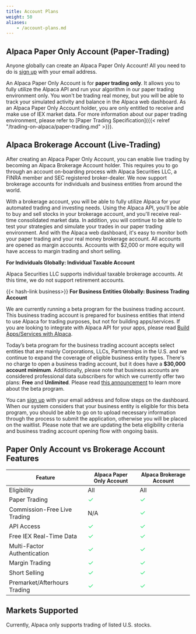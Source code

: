 ```yaml
---
title: Account Plans
weight: 50
aliases:
    - /account-plans.md
---
```


## Alpaca Paper Only Account (Paper-Trading)

Anyone globally can create an Alpaca Paper Only Account! All you need to do is [sign up](https://app.alpaca.markets/signup)
with your email address.

An Alpaca Paper Only Account is for **paper trading only**. It allows you to fully utilize the Alpaca API and
run your algorithm in our paper trading environment only. You won't be trading real money, but you will be able
to track your simulated activity and balance in the Alpaca web dashboard. As an Alpaca Paper Only Account
holder, you are only entitled to receive and make use of IEX market data. For more information about our paper
trading environment, please refer to [Paper Trading Specification]({{< relref "/trading-on-alpaca/paper-trading.md" >}}).

## Alpaca Brokerage Account (Live-Trading)

After creating an Alpaca Paper Only Account, you can enable live trading by becoming an Alpaca Brokerage Account
holder. This requires you to go through an account on-boarding process with Alpaca Securities LLC, a FINRA
member and SEC registered broker-dealer. We now support brokerage accounts for
individuals and business entities from around the world.

With a brokerage account, you will be able to fully utilize Alpaca for your automated trading and investing needs.
Using the Alpaca API, you'll be able to buy and sell stocks in your brokerage account, and you'll receive
real-time consolidated market data. In addition, you will continue to be able to test your strategies and
simulate your trades in our paper trading environment. And with the Alpaca web dashboard, it's easy to monitor
both your paper trading and your real money brokerage account. All accounts are opened as margin accounts. Accounts with $2,000
or more equity will have access to margin trading and short selling.

**For Individuals Globally: Individual Taxable Account**

Alpaca Securities LLC supports individual taxable brokerage accounts. At this time, we do not support retirement accounts.

{{< hash-link business>}}
**For Business Entities Globally: Business Trading Account**

We are currently running a beta program for the business trading account. This business trading account is prepared for business entities that intend to use Alpaca for trading purposes, but not for building apps/services. If you are looking to integrate with Alpaca API for your apps, please read [Build Apps/Services with Alpaca](https://alpaca.markets/docs/build-apps_services-with-alpaca/).

Today’s beta program for the business trading account accepts select entities that are mainly Corporations, LLCs, Partnerships in the U.S. and we continue to expand the coverage of eligible business entity types. There's no charge to open a business trading account, but it does have a **$30,000 account minimum**. Additionally, please note that business accounts are considered professional data subscribers for which we currently offer two plans: **Free** and **Unlimited**. Please read [this announcement](https://alpaca.markets/blog/business-brokerage-account-beta/) to learn more about the beta program.

You can [sign up](https://app.alpaca.markets/signup) with your email address and follow steps on the dashboard. When our system considers that your business entity is eligible for this beta program, you should be able to go on to upload necessary information through the process to submit the application, otherwise you will be placed on the waitlist. Please note that we are updating the beta eligibility criteria and business trading account opening flow with ongoing basis.


## Paper Only Account vs Brokerage Account Features

|<span style="font-size:14px">Feature</span>|<span style="font-size:14px">Alpaca Paper Only Account</span>|<span style="font-size:14px">Alpaca Brokerage Account</span>|
|---|---|---|
|Eligibility|All|All|
|Paper Trading|<span style="color:#27e272;font-size:18px">&#10003;</span>|<span style="color:#27e272;font-size:18px"> &#10003; </span>|
|Commission-Free Live Trading|N/A|<span style="color:#27e272;font-size:18px">&#10003;</span>|
|API Access|<span style="color:#27e272;font-size:18px">&#10003;</span>|<span style="color:#27e272;font-size:18px">&#10003;</span>|
|Free IEX Real-Time Data|<span style="color:#27e272;font-size:18px">&#10003;</span>|<span style="color:#27e272;font-size:18px">&#10003;</span>|
|Multi-Factor Authentication|<span style="color:#27e272;font-size:18px">&#10003;</span>|<span style="color:#27e272;font-size:18px">&#10003;</span>|
|Margin Trading|<span style="color:#27e272;font-size:18px">&#10003;</span>|<span style="color:#27e272;font-size:18px">&#10003;</span>|
|Short Selling|<span style="color:#27e272;font-size:18px">&#10003;</span>|<span style="color:#27e272;font-size:18px">&#10003;</span>|
|Premarket/Afterhours Trading|<span style="color:#27e272;font-size:18px">&#10003;</span>|<span style="color:#27e272;font-size:18px">&#10003;</span>|

## Markets Supported

Currently, Alpaca only supports trading of listed U.S. stocks.
